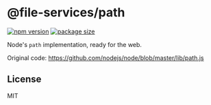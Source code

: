 # @file-services/path
[![npm version](https://img.shields.io/npm/v/@file-services/path.svg)](https://www.npmjs.com/package/@file-services/path)
[![package size](https://badgen.net/bundlephobia/minzip/@file-services/path)](https://bundlephobia.com/result?p=@file-services/path)

Node's `path` implementation, ready for the web.

Original code: https://github.com/nodejs/node/blob/master/lib/path.js

## License

MIT
